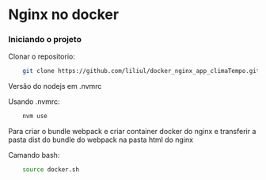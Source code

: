 # Nginx no docker

### Iniciando o projeto

Clonar o repositorio: 
```bash
	git clone https://github.com/liliul/docker_nginx_app_climaTempo.git
```



Versão do nodejs em .nvmrc

Usando .nvmrc: 
```zsh
	nvm use
```



Para criar o bundle webpack e criar container docker do nginx e transferir a pasta dist do bundle do webpack na pasta html do nginx

Camando bash: 
```bash
	source docker.sh
```
